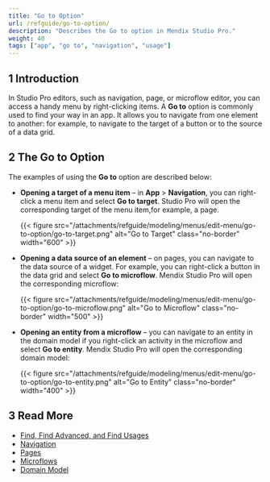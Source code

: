 ```yaml
---
title: "Go to Option"
url: /refguide/go-to-option/
description: "Describes the Go to option in Mendix Studio Pro."
weight: 40
tags: ["app", "go to", "navigation", "usage"]
---
```


## 1 Introduction

In Studio Pro editors, such as navigation, page, or microflow editor, you can access a handy menu by right-clicking items. A **Go to** option is commonly used to find your way in an app. It allows you to navigate from one element to another: for example, to navigate to the target of a button or to the source of a data grid.

## 2 The Go to Option

The examples of using the **Go to** option are described below:

* **Opening a target of a menu item** – in **App** > **Navigation**, you can right-click a menu item and select **Go to target**. Studio Pro will open the corresponding target of the menu item,for example, a page.

    {{< figure src="/attachments/refguide/modeling/menus/edit-menu/go-to-option/go-to-target.png" alt="Go to Target" class="no-border" width="600" >}}

* **Opening a data source of an element** – on pages, you can navigate to the data source of a widget. For example, you can right-click a button in the data grid and select **Go to microflow**. Mendix Studio Pro will open the corresponding microflow:

    {{< figure src="/attachments/refguide/modeling/menus/edit-menu/go-to-option/go-to-microflow.png" alt="Go to Microflow" class="no-border" width="500" >}}

* **Opening an entity from a microflow** – you can navigate to an entity in the domain model if you right-click an activity in the microflow and select **Go to entity**. Mendix Studio Pro will open the corresponding domain model:

    {{< figure src="/attachments/refguide/modeling/menus/edit-menu/go-to-option/go-to-entity.png" alt="Go to Entity" class="no-border" width="400" >}}

## 3 Read More

* [Find, Find Advanced, and Find Usages](/refguide/find-and-find-advanced/)
* [Navigation](/refguide/navigation/)
* [Pages](/refguide/pages/)
* [Microflows](/refguide/microflows/)
* [Domain Model](/refguide/domain-model/)
